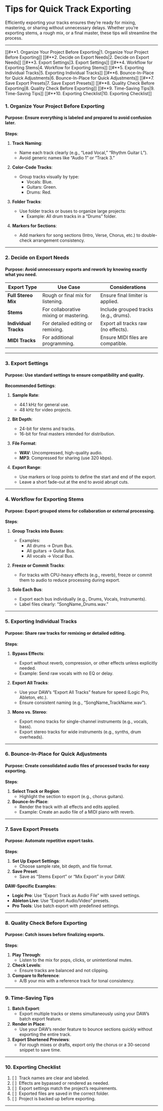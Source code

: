 # **Tips for Quick Track Exporting**

Efficiently exporting your tracks ensures they’re ready for mixing, mastering, or sharing without unnecessary delays. Whether you’re exporting stems, a rough mix, or a final master, these tips will streamline the process.

---
[[#**1. Organize Your Project Before Exporting|1. Organize Your Project Before Exporting]]
[[#**2. Decide on Export Needs|2. Decide on Export Needs]]
[[#**3. Export Settings|3. Export Settings]]
[[#**4. Workflow for Exporting Stems|4. Workflow for Exporting Stems]]
[[#**5. Exporting Individual Tracks|5. Exporting Individual Tracks]]
[[#**6. Bounce-In-Place for Quick Adjustments|6. Bounce-In-Place for Quick Adjustments]]
[[#**7. Save Export Presets|7. Save Export Presets]]
[[#**8. Quality Check Before Exporting|8. Quality Check Before Exporting]]
[[#**9. Time-Saving Tips|9. Time-Saving Tips]]
[[#**10. Exporting Checklist|10. Exporting Checklist]]

### **1. Organize Your Project Before Exporting**

#### **Purpose**: Ensure everything is labeled and prepared to avoid confusion later.

**Steps**:

1. **Track Naming**:
    
    - Name each track clearly (e.g., “Lead Vocal,” “Rhythm Guitar L”).
    - Avoid generic names like “Audio 1” or “Track 3.”
2. **Color-Code Tracks**:
    
    - Group tracks visually by type:
        - Vocals: Blue.
        - Guitars: Green.
        - Drums: Red.
3. **Folder Tracks**:
    
    - Use folder tracks or buses to organize large projects:
        - Example: All drum tracks in a “Drums” folder.
4. **Markers for Sections**:
    
    - Add markers for song sections (Intro, Verse, Chorus, etc.) to double-check arrangement consistency.

---

### **2. Decide on Export Needs**

#### **Purpose**: Avoid unnecessary exports and rework by knowing exactly what you need.

|**Export Type**|**Use Case**|**Considerations**|
|---|---|---|
|**Full Stereo Mix**|Rough or final mix for listening.|Ensure final limiter is applied.|
|**Stems**|For collaborative mixing or mastering.|Include grouped tracks (e.g., drums).|
|**Individual Tracks**|For detailed editing or remixing.|Export all tracks raw (no effects).|
|**MIDI Tracks**|For additional programming.|Ensure MIDI files are compatible.|

---

### **3. Export Settings**

#### **Purpose**: Use standard settings to ensure compatibility and quality.

**Recommended Settings**:

1. **Sample Rate**:
    
    - 44.1 kHz for general use.
    - 48 kHz for video projects.
2. **Bit Depth**:
    
    - 24-bit for stems and tracks.
    - 16-bit for final masters intended for distribution.
3. **File Format**:
    
    - **WAV**: Uncompressed, high-quality audio.
    - **MP3**: Compressed for sharing (use 320 kbps).
4. **Export Range**:
    
    - Use markers or loop points to define the start and end of the export.
    - Leave a short fade-out at the end to avoid abrupt cuts.

---

### **4. Workflow for Exporting Stems**

#### **Purpose**: Export grouped stems for collaboration or external processing.

**Steps**:

1. **Group Tracks into Buses**:
    
    - Examples:
        - All drums → Drum Bus.
        - All guitars → Guitar Bus.
        - All vocals → Vocal Bus.
2. **Freeze or Commit Tracks**:
    
    - For tracks with CPU-heavy effects (e.g., reverb), freeze or commit them to audio to reduce processing during export.
3. **Solo Each Bus**:
    
    - Export each bus individually (e.g., Drums, Vocals, Instruments).
    - Label files clearly: “SongName_Drums.wav.”

---

### **5. Exporting Individual Tracks**

#### **Purpose**: Share raw tracks for remixing or detailed editing.

**Steps**:

1. **Bypass Effects**:
    
    - Export without reverb, compression, or other effects unless explicitly needed.
    - Example: Send raw vocals with no EQ or delay.
2. **Export All Tracks**:
    
    - Use your DAW’s “Export All Tracks” feature for speed (Logic Pro, Ableton, etc.).
    - Ensure consistent naming (e.g., “SongName_TrackName.wav”).
3. **Mono vs. Stereo**:
    
    - Export mono tracks for single-channel instruments (e.g., vocals, bass).
    - Export stereo tracks for wide instruments (e.g., synths, drum overheads).

---

### **6. Bounce-In-Place for Quick Adjustments**

#### **Purpose**: Create consolidated audio files of processed tracks for easy exporting.

**Steps**:

1. **Select Track or Region**:
    - Highlight the section to export (e.g., chorus guitars).
2. **Bounce-In-Place**:
    - Render the track with all effects and edits applied.
    - Example: Create an audio file of a MIDI piano with reverb.

---

### **7. Save Export Presets**

#### **Purpose**: Automate repetitive export tasks.

**Steps**:

1. **Set Up Export Settings**:
    - Choose sample rate, bit depth, and file format.
2. **Save Preset**:
    - Save as “Stems Export” or “Mix Export” in your DAW.

**DAW-Specific Examples**:

- **Logic Pro**: Use “Export Track as Audio File” with saved settings.
- **Ableton Live**: Use “Export Audio/Video” presets.
- **Pro Tools**: Use batch export with predefined settings.

---

### **8. Quality Check Before Exporting**

#### **Purpose**: Catch issues before finalizing exports.

**Steps**:

1. **Play Through**:
    - Listen to the mix for pops, clicks, or unintentional mutes.
2. **Check Levels**:
    - Ensure tracks are balanced and not clipping.
3. **Compare to Reference**:
    - A/B your mix with a reference track for tonal consistency.

---

### **9. Time-Saving Tips**

1. **Batch Export**:
    - Export multiple tracks or stems simultaneously using your DAW’s batch export feature.
2. **Render in Place**:
    - Use your DAW’s render feature to bounce sections quickly without exporting the entire track.
3. **Export Shortened Previews**:
    - For rough mixes or drafts, export only the chorus or a 30-second snippet to save time.

---

### **10. Exporting Checklist**

1. [ ]  Track names are clear and labeled.
2. [ ]  Effects are bypassed or rendered as needed.
3. [ ]  Export settings match the project’s requirements.
4. [ ]  Exported files are saved in the correct folder.
5. [ ]  Project is backed up before exporting.

---